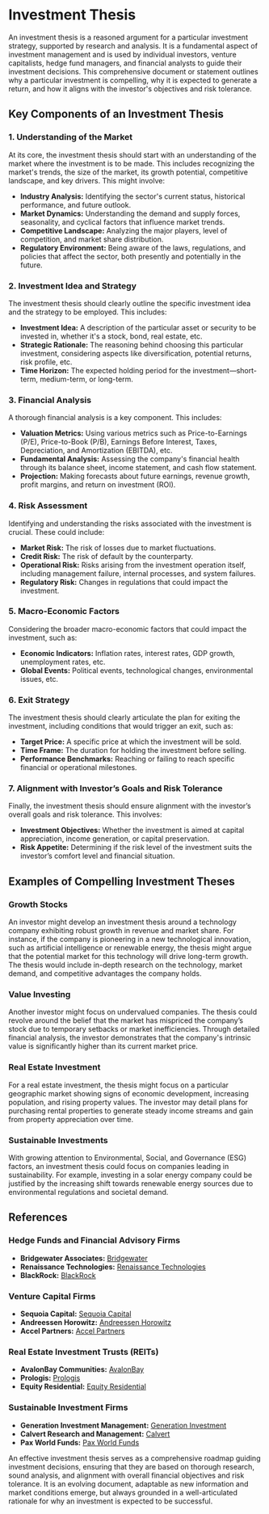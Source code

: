 # Investment Thesis

An investment thesis is a reasoned argument for a particular investment strategy, supported by research and analysis. It is a fundamental aspect of investment management and is used by individual investors, venture capitalists, hedge fund managers, and financial analysts to guide their investment decisions. This comprehensive document or statement outlines why a particular investment is compelling, why it is expected to generate a return, and how it aligns with the investor's objectives and risk tolerance. 

## Key Components of an Investment Thesis

### 1. Understanding of the Market

At its core, the investment thesis should start with an understanding of the market where the investment is to be made. This includes recognizing the market's trends, the size of the market, its growth potential, competitive landscape, and key drivers. This might involve:

- **Industry Analysis:** Identifying the sector's current status, historical performance, and future outlook.
- **Market Dynamics:** Understanding the demand and supply forces, seasonality, and cyclical factors that influence market trends.
- **Competitive Landscape:** Analyzing the major players, level of competition, and market share distribution.
- **Regulatory Environment:** Being aware of the laws, regulations, and policies that affect the sector, both presently and potentially in the future.

### 2. Investment Idea and Strategy

The investment thesis should clearly outline the specific investment idea and the strategy to be employed. This includes:

- **Investment Idea:** A description of the particular asset or security to be invested in, whether it's a stock, bond, real estate, etc.
- **Strategic Rationale:** The reasoning behind choosing this particular investment, considering aspects like diversification, potential returns, risk profile, etc.
- **Time Horizon:** The expected holding period for the investment—short-term, medium-term, or long-term.

### 3. Financial Analysis

A thorough financial analysis is a key component. This includes:

- **Valuation Metrics:** Using various metrics such as Price-to-Earnings (P/E), Price-to-Book (P/B), Earnings Before Interest, Taxes, Depreciation, and Amortization (EBITDA), etc.
- **Fundamental Analysis:** Assessing the company's financial health through its balance sheet, income statement, and cash flow statement.
- **Projection:** Making forecasts about future earnings, revenue growth, profit margins, and return on investment (ROI).

### 4. Risk Assessment

Identifying and understanding the risks associated with the investment is crucial. These could include:

- **Market Risk:** The risk of losses due to market fluctuations.
- **Credit Risk:** The risk of default by the counterparty.
- **Operational Risk:** Risks arising from the investment operation itself, including management failure, internal processes, and system failures.
- **Regulatory Risk:** Changes in regulations that could impact the investment.

### 5. Macro-Economic Factors

Considering the broader macro-economic factors that could impact the investment, such as:

- **Economic Indicators:** Inflation rates, interest rates, GDP growth, unemployment rates, etc.
- **Global Events:** Political events, technological changes, environmental issues, etc.

### 6. Exit Strategy

The investment thesis should clearly articulate the plan for exiting the investment, including conditions that would trigger an exit, such as:

- **Target Price:** A specific price at which the investment will be sold.
- **Time Frame:** The duration for holding the investment before selling.
- **Performance Benchmarks:** Reaching or failing to reach specific financial or operational milestones.

### 7. Alignment with Investor’s Goals and Risk Tolerance

Finally, the investment thesis should ensure alignment with the investor’s overall goals and risk tolerance. This involves:

- **Investment Objectives:** Whether the investment is aimed at capital appreciation, income generation, or capital preservation.
- **Risk Appetite:** Determining if the risk level of the investment suits the investor’s comfort level and financial situation.

## Examples of Compelling Investment Theses

### Growth Stocks

An investor might develop an investment thesis around a technology company exhibiting robust growth in revenue and market share. For instance, if the company is pioneering in a new technological innovation, such as artificial intelligence or renewable energy, the thesis might argue that the potential market for this technology will drive long-term growth. The thesis would include in-depth research on the technology, market demand, and competitive advantages the company holds.

### Value Investing

Another investor might focus on undervalued companies. The thesis could revolve around the belief that the market has mispriced the company’s stock due to temporary setbacks or market inefficiencies. Through detailed financial analysis, the investor demonstrates that the company's intrinsic value is significantly higher than its current market price.

### Real Estate Investment

For a real estate investment, the thesis might focus on a particular geographic market showing signs of economic development, increasing population, and rising property values. The investor may detail plans for purchasing rental properties to generate steady income streams and gain from property appreciation over time.

### Sustainable Investments

With growing attention to Environmental, Social, and Governance (ESG) factors, an investment thesis could focus on companies leading in sustainability. For example, investing in a solar energy company could be justified by the increasing shift towards renewable energy sources due to environmental regulations and societal demand.

## References

### Hedge Funds and Financial Advisory Firms

- **Bridgewater Associates:** [Bridgewater](https://www.bridgewater.com/)
- **Renaissance Technologies:** [Renaissance Technologies](https://www.rentec.com/)
- **BlackRock:** [BlackRock](https://www.blackrock.com/)

### Venture Capital Firms

- **Sequoia Capital:** [Sequoia Capital](https://www.sequoiacap.com/)
- **Andreessen Horowitz:** [Andreessen Horowitz](https://a16z.com/)
- **Accel Partners:** [Accel Partners](https://www.accel.com/)

### Real Estate Investment Trusts (REITs)

- **AvalonBay Communities:** [AvalonBay](https://www.avaloncommunities.com/)
- **Prologis:** [Prologis](https://www.prologis.com/)
- **Equity Residential:** [Equity Residential](https://www.equityapartments.com/)

### Sustainable Investment Firms

- **Generation Investment Management:** [Generation Investment](https://www.generationim.com/)
- **Calvert Research and Management:** [Calvert](https://www.calvert.com/)
- **Pax World Funds:** [Pax World Funds](https://paxworld.com/)

An effective investment thesis serves as a comprehensive roadmap guiding investment decisions, ensuring that they are based on thorough research, sound analysis, and alignment with overall financial objectives and risk tolerance. It is an evolving document, adaptable as new information and market conditions emerge, but always grounded in a well-articulated rationale for why an investment is expected to be successful.